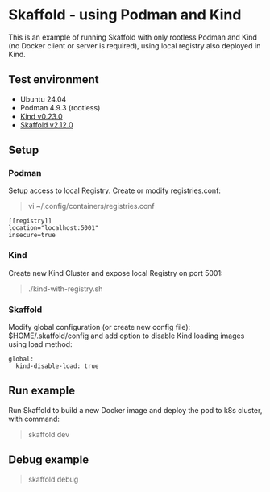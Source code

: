 # Skaffold - using Podman and Kind

This is an example of running Skaffold with only rootless Podman and Kind (no Docker client or server is required), using local registry also deployed in Kind.

## Test environment
- Ubuntu 24.04
- Podman 4.9.3 (rootless)
- [Kind v0.23.0](https://github.com/kubernetes-sigs/kind/releases/download/v0.23.0/kind-linux-amd64)
- [Skaffold v2.12.0](https://github.com/GoogleContainerTools/skaffold/releases/download/v2.12.0/skaffold-linux-amd64)

## Setup

### Podman

Setup access to local Registry. Create or modify registries.conf:

> vi ~/.config/containers/registries.conf

```
[[registry]]
location="localhost:5001"
insecure=true
```

### Kind

Create new Kind Cluster and expose local Registry on port 5001:
> ./kind-with-registry.sh


### Skaffold

Modify global configuration (or create new config file): $HOME/.skaffold/config and add option to disable Kind loading images using load method:
```
global:  
  kind-disable-load: true
```

## Run example

Run Skaffold to build a new Docker image and deploy the pod to k8s cluster, with command:
> skaffold dev

## Debug example

> skaffold debug